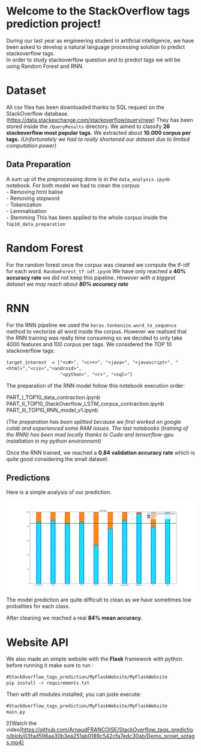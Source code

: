 # Welcome to the StackOverflow tags prediction project!

During our last year as engineering student in artificial intelligence, we have been asked to develop a natural language processing solution to predict stackoverflow tags.  
In order to study stackoverflow question and to predict tags we will be using Random Forest and RNN.


# Dataset

All csv files has been downloaded thanks to SQL request on the StackOverflow database. (https://data.stackexchange.com/stackoverflow/query/new)
They has been stored inside the `/QueryResults` directory.
We aimed to classify **26 stackoverflow most popular tags.** We extracted about **10.000 corpus per tags.**
*(Unfortunately we had to really shortened our dataset due to limited computation power)*
## Data Preparation

A sum up of the preprocessing done is in the `data_analysis.ipynb` notebook.
For both model we had to clean the corpus:
</br>	- Removing html balise
</br>	- Removing stopword
</br>	- Tokenization
</br>	- Lemmatisation
</br>	- Stemming
This has been applied to the whole corpus inside the `Top10_data_preparation`
# Random Forest
For the random forest once the corpus was cleaned we compute the tf-idf for each word. `RandomForest_tf-idf.ipynb`
We have only reached a **40% accuracy rate** we did not keep this pipeline.
*However with a biggest dataset we may reach about **80% accuracy rate***
# RNN

For the RNN pipeline we used the `keras.tonkenize.word_to_sequence` method to vectorize all word inside the corpus.
However we realised that the RNN training was really time consuming so we decided to only take 4000 features and 100 corpus per tags. 
We considered the TOP 10 stackoverflow tags:

    target_interest  = ["<c#>", "<c++>", "<java>", "<javascript>", "<html>","<css>","<android>",
                        "<python>", "<r>", "<sql>"]
                      
The preparation of the RNN model follow this notebook execution order:

PART_I_TOP10_data_contraction.ipynb
PART_II_TOP10_StackOverflow_LSTM_corpus_contraction.ipynb
PART_III_TOP10_RNN_model_v1.ipynb

*(The preparation has been splitted because we first worked on google colab and experienced some RAM issues. The last notebooks (training of the RNN) has been mad locally thanks to Cuda and tensorflow-gpu installation in my python environment)*
    

Once the RNN trained, we reached a **0.84 validation accuracy rate** which is quite good considering the small dataset.

## Predictions

Here is a simple analysis of our prediction. 

![alt text](https://github.com/ArnaudFRANCOISE/StackOverflow_tags_prediction/blob/fea39a8f4c38a7e9539591b9d3c7a66f1c254376/RNN_model/Accuracy.png?raw=true)
The model prediction are quite difficult to clean as we have sometimes low probalities for each class.


After cleaning we reached a real **84% mean accuracy**.

# Website API
We also made an simple website with the **Flask** framework with python.
before running it make sure to run :

    #StackOverflow_tags_prediction/MyFlaskWebsite/MyFlaskWebsite
    pip install -r requirements.txt

Then with all modules installed, you can juste execute:

    #StackOverflow_tags_prediction/MyFlaskWebsite/MyFlaskWebsite
    main.py
[![Watch the video]https://github.com/ArnaudFRANCOISE/StackOverflow_tags_prediction/blob/03fad596aa30b3ea251ab0189c542cfa7edc30ab/Demo_projet_sotags.mp4]
